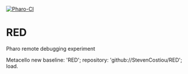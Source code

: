 [![Pharo-CI](https://github.com/StevenCostiou/RED/actions/workflows/red.yml/badge.svg)](https://github.com/StevenCostiou/RED/actions/workflows/red.yml)
# RED
Pharo remote debugging experiment

Metacello new
    baseline: 'RED';
    repository: 'github://StevenCostiou/RED';
    load.
